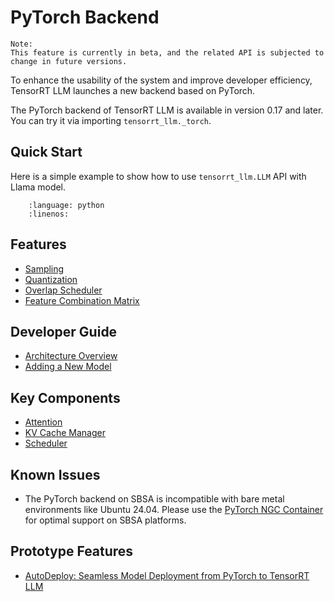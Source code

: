 # PyTorch Backend

```{note}
Note:
This feature is currently in beta, and the related API is subjected to change in future versions.
```
To enhance the usability of the system and improve developer efficiency, TensorRT LLM launches a new backend based on PyTorch.

The PyTorch backend of TensorRT LLM is available in version 0.17 and later. You can try it via importing `tensorrt_llm._torch`.

## Quick Start

Here is a simple example to show how to use `tensorrt_llm.LLM` API with Llama model.

```{literalinclude} ../../examples/llm-api/quickstart_example.py
    :language: python
    :linenos:
```

## Features

- [Sampling](../features/sampling.md)
- [Quantization](../features/quantization.md)
- [Overlap Scheduler](../torch/features/overlap_scheduler.md)
- [Feature Combination Matrix](../torch/features/feature_combination_matrix.md)

## Developer Guide

- [Architecture Overview](../torch/arch_overview.md)
- [Adding a New Model](../models/adding-new-model.md)

## Key Components

- [Attention](../features/attention.md)
- [KV Cache Manager](../torch/kv_cache_manager.md)
- [Scheduler](../torch/scheduler.md)

## Known Issues

- The PyTorch backend on SBSA is incompatible with bare metal environments like Ubuntu 24.04. Please use the [PyTorch NGC Container](https://catalog.ngc.nvidia.com/orgs/nvidia/containers/pytorch) for optimal support on SBSA platforms.

## Prototype Features

- [AutoDeploy: Seamless Model Deployment from PyTorch to TensorRT LLM](./torch/auto_deploy/auto-deploy.md)
